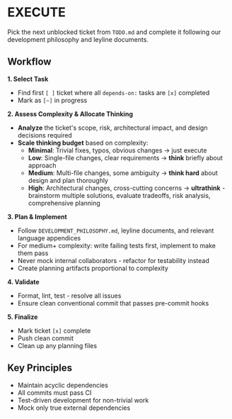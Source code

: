 # EXECUTE

Pick the next unblocked ticket from `TODO.md` and complete it following our development philosophy and leyline documents.

## Workflow

**1. Select Task**
- Find first `[ ]` ticket where all `depends-on:` tasks are `[x]` completed
- Mark as `[~]` in progress

**2. Assess Complexity & Allocate Thinking**
- **Analyze** the ticket's scope, risk, architectural impact, and design decisions required
- **Scale thinking budget** based on complexity:
  - **Minimal**: Trivial fixes, typos, obvious changes → just execute
  - **Low**: Single-file changes, clear requirements → **think** briefly about approach
  - **Medium**: Multi-file changes, some ambiguity → **think hard** about design and plan thoroughly
  - **High**: Architectural changes, cross-cutting concerns → **ultrathink** - brainstorm multiple solutions, evaluate tradeoffs, risk analysis, comprehensive planning

**3. Plan & Implement**
- Follow `DEVELOPMENT_PHILOSOPHY.md`, leyline documents, and relevant language appendices
- For medium+ complexity: write failing tests first, implement to make them pass
- Never mock internal collaborators - refactor for testability instead
- Create planning artifacts proportional to complexity

**4. Validate**
- Format, lint, test - resolve all issues
- Ensure clean conventional commit that passes pre-commit hooks

**5. Finalize**
- Mark ticket `[x]` complete
- Push clean commit
- Clean up any planning files

## Key Principles
- Maintain acyclic dependencies
- All commits must pass CI
- Test-driven development for non-trivial work
- Mock only true external dependencies